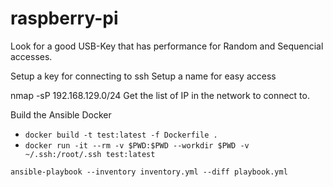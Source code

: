 # raspberry-pi

Look for a good USB-Key that has performance for Random and Sequencial accesses.

Setup a key for connecting to ssh
Setup a name for easy access

nmap -sP 192.168.129.0/24
Get the list of IP in the network to connect to.

Build the Ansible Docker
-  `docker build -t test:latest -f Dockerfile .`
-  `docker run -it --rm -v $PWD:$PWD --workdir $PWD -v ~/.ssh:/root/.ssh test:latest`


`ansible-playbook --inventory inventory.yml --diff playbook.yml`
